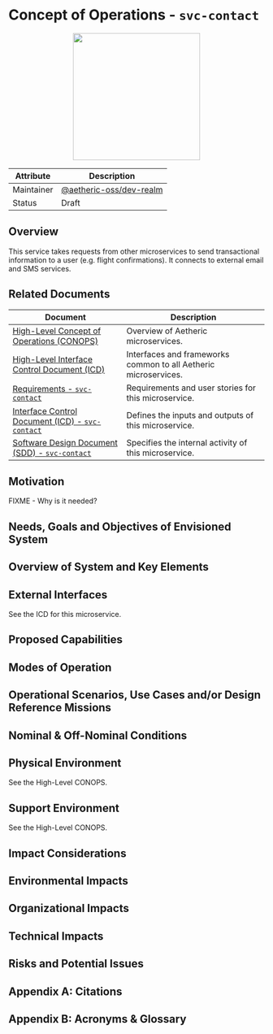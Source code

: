# Concept of Operations - `svc-contact`

<center>

<img src="https://github.com/aetheric-oss/.github/blob/main/assets/doc-banner.png" style="height:250px" />

</center>

Attribute | Description
--- | ---
Maintainer | [@aetheric-oss/dev-realm](https://github.com/orgs/aetheric-oss/teams)
Status | Draft

## Overview

This service takes requests from other microservices to send transactional information to a user (e.g. flight confirmations). It connects to external email and SMS services.

## Related Documents

Document | Description
--- | ---
[High-Level Concept of Operations (CONOPS)](https://github.com/aetheric-oss/se-services/blob/develop/docs/conops.md) | Overview of Aetheric microservices.
[High-Level Interface Control Document (ICD)](https://github.com/aetheric-oss/se-services/blob/develop/docs/icd.md)  | Interfaces and frameworks common to all Aetheric microservices.
[Requirements - `svc-contact`](https://nocodb.arrowair.com/dashboard/#/nc/view/a2df942d-fcd7-47c0-9d8b-83b7df5698d1) | Requirements and user stories for this microservice.
[Interface Control Document (ICD) - `svc-contact`](./icd.md) | Defines the inputs and outputs of this microservice.
[Software Design Document (SDD) - `svc-contact`](./sdd.md) | Specifies the internal activity of this microservice.

## Motivation

FIXME - Why is it needed?

## Needs, Goals and Objectives of Envisioned System

## Overview of System and Key Elements

## External Interfaces
See the ICD for this microservice.

## Proposed Capabilities

## Modes of Operation

## Operational Scenarios, Use Cases and/or Design Reference Missions

## Nominal & Off-Nominal Conditions

## Physical Environment

See the High-Level CONOPS.

## Support Environment

See the High-Level CONOPS.

## Impact Considerations

## Environmental Impacts

## Organizational Impacts

## Technical Impacts

## Risks and Potential Issues

## Appendix A: Citations

## Appendix B: Acronyms & Glossary
